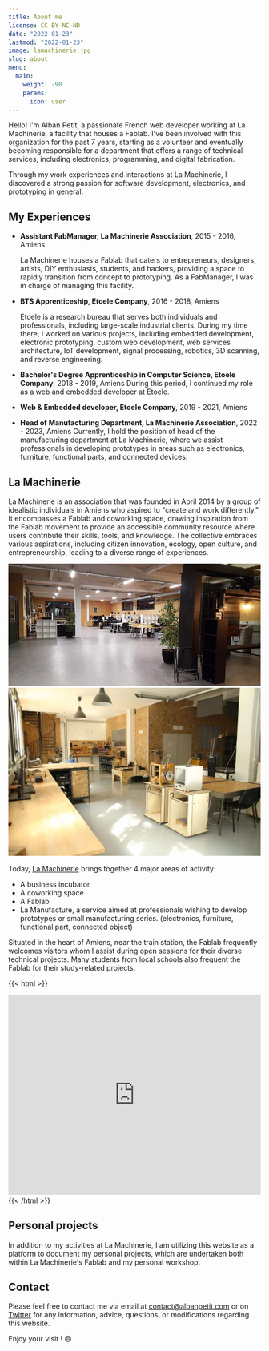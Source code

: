 ```yaml
---
title: About me
license: CC BY-NC-ND
date: "2022-01-23"
lastmod: "2022-01-23"
image: lamachinerie.jpg
slug: about
menu:
  main:
    weight: -90
    params:
      icon: user
---
```


Hello! I'm Alban Petit, a passionate French web developer working at La Machinerie, a facility that houses a Fablab. I've been involved with this organization for the past 7 years, starting as a volunteer and eventually becoming responsible for a department that offers a range of technical services, including electronics, programming, and digital fabrication.

Through my work experiences and interactions at La Machinerie, I discovered a strong passion for software development, electronics, and prototyping in general.

## My Experiences

- **Assistant FabManager, La Machinerie Association**, 2015 - 2016, Amiens

  La Machinerie houses a Fablab that caters to entrepreneurs, designers, artists, DIY enthusiasts, students, and hackers, providing a space to rapidly transition from concept to prototyping. As a FabManager, I was in charge of managing this facility.

- **BTS Apprenticeship, Etoele Company**, 2016 - 2018, Amiens

  Etoele is a research bureau that serves both individuals and professionals, including large-scale industrial clients. During my time there, I worked on various projects, including embedded development, electronic prototyping, custom web development, web services architecture, IoT development, signal processing, robotics, 3D scanning, and reverse engineering.

- **Bachelor's Degree Apprenticeship in Computer Science, Etoele Company**, 2018 - 2019, Amiens
  During this period, I continued my role as a web and embedded developer at Etoele.
- **Web & Embedded developer, Etoele Company**, 2019 - 2021, Amiens
- **Head of Manufacturing Department, La Machinerie Association**, 2022 - 2023, Amiens
  Currently, I hold the position of head of the manufacturing department at La Machinerie, where we assist professionals in developing prototypes in areas such as electronics, furniture, functional parts, and connected devices.

## La Machinerie

La Machinerie is an association that was founded in April 2014 by a group of idealistic individuals in Amiens who aspired to "create and work differently." It encompasses a Fablab and coworking space, drawing inspiration from the Fablab movement to provide an accessible community resource where users contribute their skills, tools, and knowledge. The collective embraces various aspirations, including citizen innovation, ecology, open culture, and entrepreneurship, leading to a diverse range of experiences.

![Coworking](coworking.jpeg) ![Fablab](fablab.jpeg)

Today, [La Machinerie](https://lamachinerie.org) brings together 4 major areas of activity:

- A business incubator
- A coworking space
- A Fablab
- La Manufacture, a service aimed at professionals wishing to develop prototypes or small manufacturing series. (electronics, furniture, functional part, connected object)

Situated in the heart of Amiens, near the train station, the Fablab frequently welcomes visitors whom I assist during open sessions for their diverse technical projects. Many students from local schools also frequent the Fablab for their study-related projects.

{{< html >}}

<div class="mapouter">
    <div class="gallery gmap_canvas">
        <iframe style="width: 100%;" height="400" id="gmap_canvas" src="https://maps.google.com/maps?q=1B%20rue%20de%20la%20vall%C3%A9e,%2080000&t=k&z=17&ie=UTF8&iwloc=&output=embed" frameborder="0" scrolling="no" marginheight="0" marginwidth="0"></iframe>
    </div>
</div>
{{< /html >}}

## Personal projects

In addition to my activities at La Machinerie, I am utilizing this website as a platform to document my personal projects, which are undertaken both within La Machinerie's Fablab and my personal workshop.

## Contact

Please feel free to contact me via email at contact@albanpetit.com or on [Twitter](https://twitter.com/Padh_) for any information, advice, questions, or modifications regarding this website.

Enjoy your visit ! :smile:
